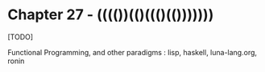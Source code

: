 # Chapter 27 - (((())(()((()(()))))))

[TODO]

Functional Programming, and other paradigms : lisp, haskell, luna-lang.org, ronin

